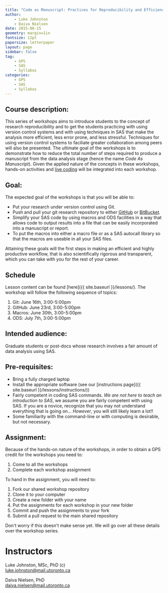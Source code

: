 ```yaml
---
title: "Code as Manuscript: Practices for Reproducibility and Efficiency in SAS"
author:
    - Luke Johnston
    - Daiva Nielsen
date: 2015-06-15
geometry: margin=1in
fontsize: 12pt
papersize: letterpaper
layout: page
sidebar: false
tag:
    - GPS
    - SAS
    - Syllabus
categories:
    - GPS
    - SAS
    - Syllabus
---
```


## Course description: ##

This series of workshops aims to introduce students to the concept of
research reproducibility and to get the students practicing with using
version control systems and with using techniques in SAS that make the
analysis more efficient, less error prone, and less stressful.
Techniques for using version control systems to faciliate greater
collaboration among peers will also be presented.  The ultimate goal
of the workshops is to demonstrate how to reduce the total number of
steps required to produce a manuscript from the data analysis stage
(hence the name *Code As Manuscript*).  Given the applied nature of
the concepts in these workshops, hands-on activities and
[live coding](http://en.wikipedia.org/wiki/Live_coding) will be
integrated into each workshop.

## Goal: ##

The expected goal of the workshops is that you will be able to:

* Put your research under version control using Git.
* Push and pull your git research repository to either
  [GitHub](https://github.com/) or
  [BitBucket](https://bitbucket.org/).
* Simplify your SAS code by using macros and ODS facilities in a way
  that allows code to output results into a file that can be easily
  incorporated into a manuscript or report.
* To put the macros into either a macro file or as a SAS autocall
  library so that the macros are useable in all your SAS files.

Attaining these goals will the first steps in making an efficient and
highly productive workflow, that is also scientifically rigorous and
transparent, which you can take with you for the rest of your career.

## Schedule ##

Lesson content can be found [here]({{ site.baseurl }}/lessons/).  The workshop will
follow the following sequence of topics:

1. Git: June 16th, 3:00-5:00pm
2. GitHub: June 23rd, 3:00-5:00pm
3. Macros: June 30th, 3:00-5:00pm
4. ODS: July 7th, 3:00-5:00pm

## Intended audience: ##

Graduate students or post-docs whose research involves a fair amount
of data analysis using SAS.

## Pre-requisites: ##

* Bring a fully charged laptop
* Install the appropriate software (see our
  [instructions page]({{ site.baseurl }}/lessons/instructions/))
* Fairly competent in coding SAS commands.  *We are not here to teach
  an introduction to SAS*, we assume you are fairly competent with
  using SAS.  If you are a novice, recognize that you may not
  understand everything that is going on... *However*, you will still
  likely learn a lot!!
* Some familiarity with the command-line or with computing is
  desirable, but not necessary.

## Assignment: ##

Because of the hands-on nature of the workshops, in order to obtain a
GPS credit for the workshops you need to:

1. Come to all the workshops
2. Complete each workshop assignment

To hand in the assignment, you will need to:

1. Fork our shared workshop repository
2. Clone it to your computer
3. Create a new folder with your name
4. Put the assignments for each workshop in your new folder
5. Commit and push the assignments to your fork
6. Submit a pull request to the main shared repository

Don't worry if this doesn't make sense yet.  We will go over all these
details over the workshop series.

# Instructors #

Luke Johnston, MSc, PhD (c)  
luke.johnston@mail.utoronto.ca

Daiva Nielsen, PhD  
daiva.nielsen@mail.utoronto.ca
